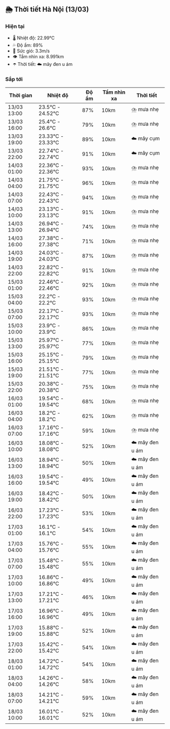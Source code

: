 ## 🌦️ Thời tiết Hà Nội (13/03)

### Hiện tại

- 🌡️ Nhiệt độ: 22.99℃
- 💦 Độ ẩm: 89%
- 💨 Sức gió: 3.3m/s
- 👁️ Tầm nhìn xa: 8.991km
- ☂️ Thời tiết: ☁️ mây đen u ám

### Sắp tới

| Thời gian | Nhiệt độ | Độ ẩm | Tầm nhìn xa | Thời tiết |
| --- | --- | --- | --- | --- |
| 13/03 13:00 | 23.5℃ - 24.52℃ | 87% | 10km | ⛈️ mưa nhẹ |
| 13/03 16:00 | 25.4℃ - 26.6℃ | 79% | 10km | ⛈️ mưa nhẹ |
| 13/03 19:00 | 23.33℃ - 23.33℃ | 89% | 10km | ☁️ mây cụm |
| 13/03 22:00 | 22.74℃ - 22.74℃ | 91% | 10km | ☁️ mây cụm |
| 14/03 01:00 | 22.36℃ - 22.36℃ | 93% | 10km | ⛈️ mưa nhẹ |
| 14/03 04:00 | 21.75℃ - 21.75℃ | 96% | 10km | ⛈️ mưa nhẹ |
| 14/03 07:00 | 22.43℃ - 22.43℃ | 94% | 10km | ⛈️ mưa nhẹ |
| 14/03 10:00 | 23.13℃ - 23.13℃ | 91% | 10km | ⛈️ mưa nhẹ |
| 14/03 13:00 | 26.94℃ - 26.94℃ | 74% | 10km | ⛈️ mưa nhẹ |
| 14/03 16:00 | 27.38℃ - 27.38℃ | 71% | 10km | ⛈️ mưa nhẹ |
| 14/03 19:00 | 24.03℃ - 24.03℃ | 87% | 10km | ⛈️ mưa nhẹ |
| 14/03 22:00 | 22.82℃ - 22.82℃ | 91% | 10km | ⛈️ mưa nhẹ |
| 15/03 01:00 | 22.46℃ - 22.46℃ | 92% | 10km | ⛈️ mưa nhẹ |
| 15/03 04:00 | 22.2℃ - 22.2℃ | 93% | 10km | ⛈️ mưa nhẹ |
| 15/03 07:00 | 22.17℃ - 22.17℃ | 93% | 10km | ⛈️ mưa nhẹ |
| 15/03 10:00 | 23.9℃ - 23.9℃ | 86% | 10km | ⛈️ mưa nhẹ |
| 15/03 13:00 | 25.97℃ - 25.97℃ | 77% | 10km | ⛈️ mưa nhẹ |
| 15/03 16:00 | 25.15℃ - 25.15℃ | 79% | 10km | ⛈️ mưa nhẹ |
| 15/03 19:00 | 21.51℃ - 21.51℃ | 77% | 10km | ⛈️ mưa nhẹ |
| 15/03 22:00 | 20.38℃ - 20.38℃ | 75% | 10km | ⛈️ mưa nhẹ |
| 16/03 01:00 | 19.54℃ - 19.54℃ | 68% | 10km | ⛈️ mưa nhẹ |
| 16/03 04:00 | 18.2℃ - 18.2℃ | 62% | 10km | ⛈️ mưa nhẹ |
| 16/03 07:00 | 17.16℃ - 17.16℃ | 59% | 10km | ⛈️ mưa nhẹ |
| 16/03 10:00 | 18.08℃ - 18.08℃ | 52% | 10km | ☁️ mây đen u ám |
| 16/03 13:00 | 18.94℃ - 18.94℃ | 50% | 10km | ☁️ mây đen u ám |
| 16/03 16:00 | 19.54℃ - 19.54℃ | 49% | 10km | ☁️ mây đen u ám |
| 16/03 19:00 | 18.42℃ - 18.42℃ | 50% | 10km | ☁️ mây đen u ám |
| 16/03 22:00 | 17.23℃ - 17.23℃ | 53% | 10km | ☁️ mây đen u ám |
| 17/03 01:00 | 16.1℃ - 16.1℃ | 54% | 10km | ☁️ mây đen u ám |
| 17/03 04:00 | 15.76℃ - 15.76℃ | 55% | 10km | ☁️ mây đen u ám |
| 17/03 07:00 | 15.48℃ - 15.48℃ | 55% | 10km | ☁️ mây đen u ám |
| 17/03 10:00 | 16.86℃ - 16.86℃ | 49% | 10km | ☁️ mây đen u ám |
| 17/03 13:00 | 17.21℃ - 17.21℃ | 46% | 10km | ☁️ mây đen u ám |
| 17/03 16:00 | 16.96℃ - 16.96℃ | 49% | 10km | ☁️ mây đen u ám |
| 17/03 19:00 | 15.88℃ - 15.88℃ | 52% | 10km | ☁️ mây đen u ám |
| 17/03 22:00 | 15.42℃ - 15.42℃ | 54% | 10km | ☁️ mây đen u ám |
| 18/03 01:00 | 14.72℃ - 14.72℃ | 54% | 10km | ☁️ mây đen u ám |
| 18/03 04:00 | 14.26℃ - 14.26℃ | 58% | 10km | ☁️ mây đen u ám |
| 18/03 07:00 | 14.21℃ - 14.21℃ | 59% | 10km | ☁️ mây đen u ám |
| 18/03 10:00 | 16.01℃ - 16.01℃ | 52% | 10km | ☁️ mây đen u ám |
